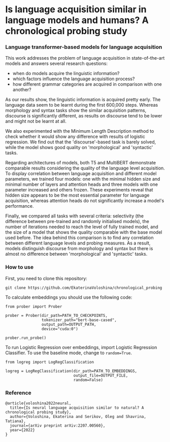 # Is language acquisition similar in language models and humans? A chronological probing study

### Language transformer-based models for language acquisition

This work addresses the problem of language acquisition in state-of-the-art models and answers several research questions: 
- when do models acquire the linguistic information? 
- which factors influence the language acquisition process?
- how different grammar categories are acquired in comparison with one another?

As our results show, the linguistic information is acquired pretty early. The language data seem to be learnt during the first 600,000 steps. Whereas morphology and syntax tasks show the similar acquisition patterns, discourse is significantly different, as results on discourse tend to be lower and might not be learnt at all.

We also experimented with the Minimum Length Description method to check whether it would show any difference with results of logistic regression. We find out that the 'discourse'-based task is barely solved, while the model shows good quality on 'morphological' and 'syntactic' tasks.


Regarding architectures of models, both T5 and MultiBERT demonstrate comparable results considering the quality of the language level acquisition. To display correlation between language acquisition and different model parameters, we trained four models: one with the minimal hidden size and minimal number of layers and attention heads and three models with one parameter increased and others frozen. These experiments reveal that hidden size appears to be the most essential parameter for language acquisition, whereas attention heads do not significantly increase a model's performance. 

Finally, we compared all tasks with several criteria: selectivity (the difference between pre-trained and randomly initialised models), the number of iterations needed to reach the level of fully trained model, and the size of a model that shows the quality comparable with the base model used before. The idea behind this comparison is to find any correlation between different language levels and probing measures. As a result, models distinguish discourse from morphology and syntax but there is almost no difference between 'morphological' and 'syntactic' tasks.

###  How to use

First, you need to clone this repository: 

```{python}
git clone https://github.com/EkaterinaVoloshina/chronological_probing
```

To calculate embeddings you should use the following code:

```{python}
from prober import Prober

prober = Prober(dir_path=PATH_TO_CHECKPOINTS, 
                tokenizer_path="bert-base-cased", 
                output_path=OUTPUT_PATH, 
                device="cuda:0")
                
prober.run_probe()
```
To run Logistic Regression over embeddings, import Logistic Regression Classifier. To use the baseline mode, change to `random=True`.

```{python}
from logreg import LogRegClassification

logreg = LogRegClassification(dir_path=PATH_TO_EMBEDDINGS, 
                              output_file=OUTPUT_FILE,  
                              random=False)
```

### Reference


```
@article{voloshina2022neural,
  title={Is neural language acquisition similar to natural? A chronological probing study},
  author={Voloshina, Ekaterina and Serikov, Oleg and Shavrina, Tatiana},
  journal={arXiv preprint arXiv:2207.00560},
  year={2022}
}
```


